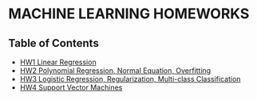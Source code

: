 # MACHINE LEARNING HOMEWORKS 

## Table of Contents

* [HW1 Linear Regression](HW1) 
* [HW2 Polynomial Regression, Normal Equation, Overfitting](HW2)
* [HW3 Logistic Regression, Regularization, Multi-class Classification](HW3)
* [HW4 Support Vector Machines](HW4)